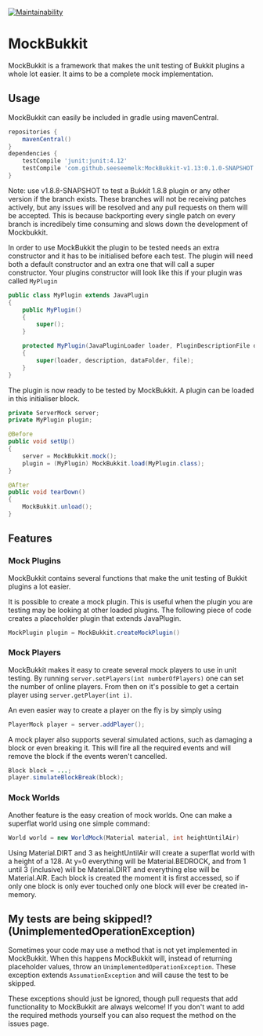 [![Maintainability](https://api.codeclimate.com/v1/badges/403a4bb837ca47333d33/maintainability)](https://codeclimate.com/github/seeseemelk/MockBukkit/maintainability)
# MockBukkit
MockBukkit is a framework that makes the unit testing of Bukkit plugins a whole lot easier.
It aims to be a complete mock implementation.

## Usage
MockBukkit can easily be included in gradle using mavenCentral.
```gradle
repositories {
	mavenCentral()
}
dependencies {
    testCompile 'junit:junit:4.12'
    testCompile 'com.github.seeseemelk:MockBukkit-v1.13:0.1.0-SNAPSHOT'
}
```

Note: use v1.8.8-SNAPSHOT to test a Bukkit 1.8.8 plugin or any other version if the branch exists.
These branches will not be receiving patches actively, but any issues will be resolved and any pull requests on them will be accepted.
This is because backporting every single patch on every branch is incredibely time consuming and slows down the development of Mockbukkit.

In order to use MockBukkit the plugin to be tested needs an extra constructor and it has to be initialised before each test.
The plugin will need both a default constructor and an extra one that will call a super constructor.
Your plugins constructor will look like this if your plugin was called ```MyPlugin```
```java
public class MyPlugin extends JavaPlugin
{
    public MyPlugin()
    {
        super();
    }

    protected MyPlugin(JavaPluginLoader loader, PluginDescriptionFile description, File dataFolder, File file)
    {
        super(loader, description, dataFolder, file);
    }
}
```
The plugin is now ready to be tested by MockBukkit.
A plugin can be loaded in this initialiser block.

```java
private ServerMock server;
private MyPlugin plugin;

@Before
public void setUp()
{
    server = MockBukkit.mock();
    plugin = (MyPlugin) MockBukkit.load(MyPlugin.class);
}

@After
public void tearDown()
{
    MockBukkit.unload();
}
```

## Features
### Mock Plugins
MockBukkit contains several functions that make the unit testing of Bukkit plugins a lot easier.

It is possible to create a mock plugin.
This is useful when the plugin you are testing may be looking at other loaded plugins.
The following piece of code creates a placeholder plugin that extends JavaPlugin.
```java
MockPlugin plugin = MockBukkit.createMockPlugin()
```

### Mock Players
MockBukkit makes it easy to create several mock players to use in unit testing.
By running ```server.setPlayers(int numberOfPlayers)``` one can set the number of online players.
From then on it's possible to get a certain player using ```server.getPlayer(int i)```.

An even easier way to create a player on the fly is by simply using
```java
PlayerMock player = server.addPlayer();
```

A mock player also supports several simulated actions, such as damaging a block or even
breaking it. This will fire all the required events and will remove the block if the
events weren't cancelled.
```java
Block block = ...;
player.simulateBlockBreak(block);
```

### Mock Worlds
Another feature is the easy creation of mock worlds.
One can make a superflat world using one simple command:
```java
World world = new WorldMock(Material material, int heightUntilAir)
```
Using Material.DIRT and 3 as heightUntilAir will create a superflat world with a height of a 128.
At y=0 everything will be Material.BEDROCK, and from 1 until 3 (inclusive) will be Material.DIRT
and everything else will be Material.AIR.
Each block is created the moment it is first accessed, so if only one block is only ever touched only one
block will ever be created in-memory.

## My tests are being skipped!? (UnimplementedOperationException)
Sometimes your code may use a method that is not yet implemented in MockBukkit.
When this happens MockBukkit will, instead of returning placeholder values, throw
an `UnimplementedOperationException`.
These exception extends `AssumationException` and will cause the test to be skipped.

These exceptions should just be ignored, though pull requests that add functionality to MockBukkit are always welcome!
If you don't want to add the required methods yourself you can also request the method on the issues page.
